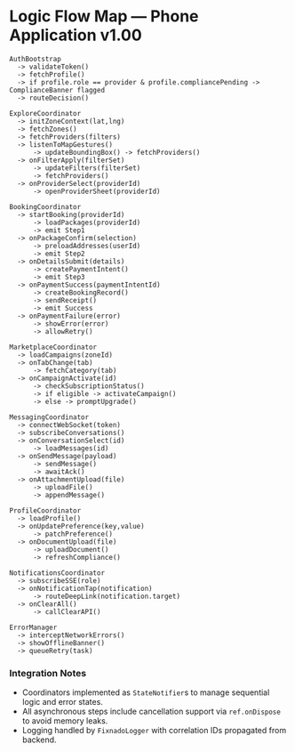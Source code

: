 # Logic Flow Map — Phone Application v1.00

```
AuthBootstrap
  -> validateToken()
  -> fetchProfile()
  -> if profile.role == provider & profile.compliancePending -> ComplianceBanner flagged
  -> routeDecision()

ExploreCoordinator
  -> initZoneContext(lat,lng)
  -> fetchZones()
  -> fetchProviders(filters)
  -> listenToMapGestures()
      -> updateBoundingBox() -> fetchProviders()
  -> onFilterApply(filterSet)
      -> updateFilters(filterSet)
      -> fetchProviders()
  -> onProviderSelect(providerId)
      -> openProviderSheet(providerId)

BookingCoordinator
  -> startBooking(providerId)
      -> loadPackages(providerId)
      -> emit Step1
  -> onPackageConfirm(selection)
      -> preloadAddresses(userId)
      -> emit Step2
  -> onDetailsSubmit(details)
      -> createPaymentIntent()
      -> emit Step3
  -> onPaymentSuccess(paymentIntentId)
      -> createBookingRecord()
      -> sendReceipt()
      -> emit Success
  -> onPaymentFailure(error)
      -> showError(error)
      -> allowRetry()

MarketplaceCoordinator
  -> loadCampaigns(zoneId)
  -> onTabChange(tab)
      -> fetchCategory(tab)
  -> onCampaignActivate(id)
      -> checkSubscriptionStatus()
      -> if eligible -> activateCampaign()
      -> else -> promptUpgrade()

MessagingCoordinator
  -> connectWebSocket(token)
  -> subscribeConversations()
  -> onConversationSelect(id)
      -> loadMessages(id)
  -> onSendMessage(payload)
      -> sendMessage()
      -> awaitAck()
  -> onAttachmentUpload(file)
      -> uploadFile()
      -> appendMessage()

ProfileCoordinator
  -> loadProfile()
  -> onUpdatePreference(key,value)
      -> patchPreference()
  -> onDocumentUpload(file)
      -> uploadDocument()
      -> refreshCompliance()

NotificationsCoordinator
  -> subscribeSSE(role)
  -> onNotificationTap(notification)
      -> routeDeepLink(notification.target)
  -> onClearAll()
      -> callClearAPI()

ErrorManager
  -> interceptNetworkErrors()
  -> showOfflineBanner()
  -> queueRetry(task)
```

### Integration Notes
- Coordinators implemented as `StateNotifier`s to manage sequential logic and error states.
- All asynchronous steps include cancellation support via `ref.onDispose` to avoid memory leaks.
- Logging handled by `FixnadoLogger` with correlation IDs propagated from backend.
